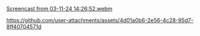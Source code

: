 [Screencast from 03-11-24 14:26:52.webm](https://github.com/user-attachments/assets/4343b69b-ef52-48e7-a047-5883b4a51615)




https://github.com/user-attachments/assets/4d01a0b6-2e56-4c28-95d7-8ff40704571d

